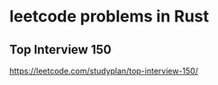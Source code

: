 # leetcode problems in Rust

## Top Interview 150

https://leetcode.com/studyplan/top-interview-150/
